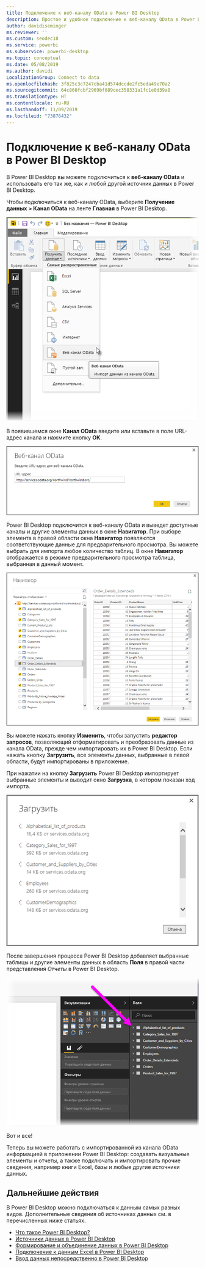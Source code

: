 ```yaml
---
title: Подключение к веб-каналу OData в Power BI Desktop
description: Простое и удобное подключение к веб-каналу OData в Power BI Desktop
author: davidiseminger
ms.reviewer: ''
ms.custom: seodec18
ms.service: powerbi
ms.subservice: powerbi-desktop
ms.topic: conceptual
ms.date: 05/08/2019
ms.author: davidi
LocalizationGroup: Connect to data
ms.openlocfilehash: 3f825c3c7247cba41d574dccde2fc5eda49e70a2
ms.sourcegitcommit: 64c860fcbf2969bf089cec358331a1fc1e0d39a8
ms.translationtype: HT
ms.contentlocale: ru-RU
ms.lasthandoff: 11/09/2019
ms.locfileid: "73876432"
---
```

# <a name="connect-to-odata-feeds-in-power-bi-desktop"></a>Подключение к веб-каналу OData в Power BI Desktop
В Power BI Desktop вы можете подключиться к **веб-каналу OData** и использовать его так же, как и любой другой источник данных в Power BI Desktop.

Чтобы подключиться к веб-каналу OData, выберите **Получение данных > Канал OData** на ленте **Главная** в Power BI Desktop.

![](media/desktop-connect-odata/connect-to-odata_1.png)

В появившемся окне **Канал OData** введите или вставьте в поле URL-адрес канала и нажмите кнопку **ОК**.

![](media/desktop-connect-odata/connect-to-odata_2.png)

Power BI Desktop подключится к веб-каналу OData и выведет доступные каналы и другие элементы данных в окне **Навигатор**. При выборе элемента в правой области окна **Навигатор** появляются соответствующие данные для предварительного просмотра. Вы можете выбрать для импорта любое количество таблиц. В окне **Навигатор** отображается в режиме предварительного просмотра таблица, выбранная в данный момент.

![](media/desktop-connect-odata/connect-to-odata_3.png)

Вы можете нажать кнопку **Изменить**, чтобы запустить **редактор запросов**, позволяющий отформатировать и преобразовать данные из канала OData, прежде чем импортировать их в Power BI Desktop. Если нажать кнопку **Загрузить**, все элементы данных, выбранные в левой области, будут импортированы в приложение.

При нажатии на кнопку **Загрузить** Power BI Desktop импортирует выбранные элементы и выводит окно **Загрузка**, в котором показан ход импорта.

![](media/desktop-connect-odata/connect-to-odata_4.png)

После завершения процесса Power BI Desktop добавляет выбранные таблицы и другие элементы данных в область **Поля** в правой части представления *Отчеты* в Power BI Desktop.

![](media/desktop-connect-odata/connect-to-odata_5.png)

Вот и все!

Теперь вы можете работать с импортированной из канала OData информацией в приложении Power BI Desktop: создавать визуальные элементы и отчеты, а также подключать и импортировать прочие сведения, например книги Excel, базы и любые другие источники данных.

## <a name="next-steps"></a>Дальнейшие действия
В Power BI Desktop можно подключаться к данным самых разных видов. Дополнительные сведения об источниках данных см. в перечисленных ниже статьях.

* [Что такое Power BI Desktop?](desktop-what-is-desktop.md)
* [Источники данных в Power BI Desktop](desktop-data-sources.md)
* [Формирование и объединение данных в Power BI Desktop](desktop-shape-and-combine-data.md)
* [Подключение к данным Excel в Power BI Desktop](desktop-connect-excel.md)   
* [Ввод данных непосредственно в Power BI Desktop](desktop-enter-data-directly-into-desktop.md)   


